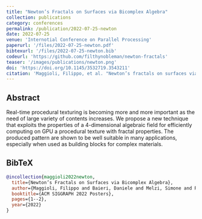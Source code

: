 ```yaml
---
title: "Newton’s Fractals on Surfaces via Bicomplex Algebra"
collection: publications
category: conferences
permalink: /publication/2022-07-25-newton
date: 2022-07-25
venue: 'Internotial Conference on Parallel Processing'
paperurl: '/files/2022-07-25-newton.pdf'
bibtexurl: '/files/2022-07-25-newton.bib'
codeurl: 'https://github.com/filthynobleman/newton-fractals'
teaser: '/images/publications/newton.png'
doi: 'https://doi.org/10.1145/3532719.3543211'
citation: 'Maggioli, Filippo, et al. "Newton’s fractals on surfaces via bicomplex algebra." <i>ACM SIGGRAPH 2022 Posters</i>. 2022. 1-2.'
---
```


## Abstract
Real-time procedural texturing is becoming more and more important as the need of large variety of contents increases. We propose a new technique that exploits the properties of a 4-dimensional algebraic field for efficiently computing on GPU a procedural texture with fractal properties. The produced pattern are shown to be well suitable in many applications, especially when used as building blocks for complex materials.


## BibTeX
```bibtex
@incollection{maggioli2022newton,
  title={Newton’s Fractals on Surfaces via Bicomplex Algebra},
  author={Maggioli, Filippo and Baieri, Daniele and Melzi, Simone and Rodol{\`a}, Emanuele},
  booktitle={ACM SIGGRAPH 2022 Posters},
  pages={1--2},
  year={2022}
}
```